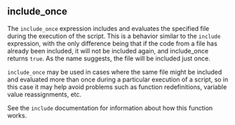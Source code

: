 
 
## include_once
 

 
 The `include_once` expression includes and evaluates the specified file during the execution of the script. This is a behavior similar to the `include` expression, with the only difference being that if the code from a file has already been included, it will not be included again, and include_once returns `true`. As the name suggests, the file will be included just once. 
 
 `include_once` may be used in cases where the same file might be included and evaluated more than once during a particular execution of a script, so in this case it may help avoid problems such as function redefinitions, variable value reassignments, etc. 
 
 See the `include` documentation for information about how this function works. 

